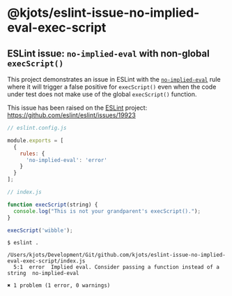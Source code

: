 # @kjots/eslint-issue-no-implied-eval-exec-script

## ESLint issue: `no-implied-eval` with non-global `execScript()`

This project demonstrates an issue in ESLint with the [`no-implied-eval`](https://eslint.org/docs/latest/rules/no-implied-eval) rule where it will trigger a false positive for `execScript()` even when the code under test does not make use of the global `execScript()` function.

This issue has been raised on the [ESLint](https://github.com/eslint/eslint) project: https://github.com/eslint/eslint/issues/19923

```javascript
// eslint.config.js

module.exports = [
  {
    rules: {
      'no-implied-eval': 'error'
    }
  }
];
```

```javascript
// index.js

function execScript(string) {
  console.log("This is not your grandparent's execScript().");
}

execScript('wibble');
```

```
$ eslint .

/Users/kjots/Development/Git/github.com/kjots/eslint-issue-no-implied-eval-exec-script/index.js
  5:1  error  Implied eval. Consider passing a function instead of a string  no-implied-eval

✖ 1 problem (1 error, 0 warnings)

```
